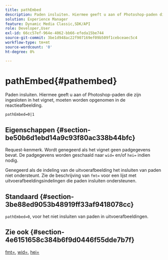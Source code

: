 ```yaml
---
title: pathEmbed
description: Paden insluiten. Hiermee geeft u aan of Photoshop-paden die zijn ingesloten in het vignet, moeten worden opgenomen in de reactieafbeelding.
solution: Experience Manager
feature: Dynamic Media Classic,SDK/API
role: Developer,User
exl-id: 66cc57ef-964e-4062-bb66-efeda15be744
source-git-commit: 3be1d948ac22f907169ef09b509f1cebceaec5c4
workflow-type: tm+mt
source-wordcount: '0'
ht-degree: 0%

---
```


# pathEmbed{#pathembed}

Paden insluiten. Hiermee geeft u aan of Photoshop-paden die zijn ingesloten in het vignet, moeten worden opgenomen in de reactieafbeelding.

`pathEmbed=0|1`

## Eigenschappen {#section-be50b6d1ebd14a9c93f80ac338b44bfc}

Request-kenmerk. Wordt genegeerd als het vignet geen padgegevens bevat. De padgegevens worden geschaald naar `wid=` en/of `hei=` indien nodig.

Genegeerd als de indeling van de uitvoerafbeelding het insluiten van paden niet ondersteunt. Zie de beschrijving van `fmt=` voor een lijst met uitvoerafbeeldingsindelingen die paden insluiten ondersteunen.

## Standaard {#section-3be88ed9053b48919ff33af9418078cc}

`pathEmbed=0`, voor het niet insluiten van paden in uitvoerafbeeldingen.

## Zie ook {#section-4e6151658c384b6f9d0446f55dde7b7f}

[fmt=](../../../../../ir-api/http-protocol/image-rendering-api-ref/c-ir-http-protocol-ref/c-ir-http-protocol-command-reference/r-ir-fmt.md#reference-4c743f67d56b47c5b774fcc900ff758c), [wid=](../../../../../ir-api/http-protocol/image-rendering-api-ref/c-ir-http-protocol-ref/c-ir-http-protocol-command-reference/r-ir-wid.md#reference-b7e691b0624941168c94b2749ae233ec), [hei=](../../../../../ir-api/http-protocol/image-rendering-api-ref/c-ir-http-protocol-ref/c-ir-http-protocol-command-reference/r-ir-hei.md#reference-1c08f60365a94417a39867c09cac5478)
